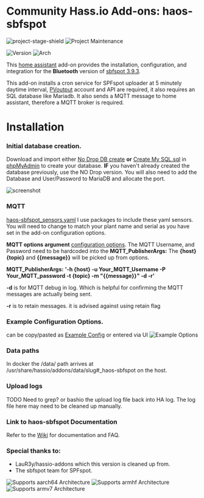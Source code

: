# Community Hass.io Add-ons: haos-sbfspot

![project-stage-shield] ![Project Maintenance][maintenance-shield]

[project-stage-shield]: https://img.shields.io/badge/project%20stage-experimental-yellow.svg
[maintenance-shield]: https://img.shields.io/maintenance/yes/2022.svg

![Version](https://img.shields.io/badge/dynamic/json?label=Version&query=%24.version&url=https%3A%2F%2Fraw.githubusercontent.com%2Fhabuild%2Fhassio-addons%2Fmain%2Fhaos-sbfspot%2Fconfig.json)
![Arch](https://img.shields.io/badge/dynamic/json?color=success&label=Arch&query=%24.arch&url=https%3A%2F%2Fraw.githubusercontent.com%2Fhabuild%2Fhassio-addons%2Fmain%2Fhaos-sbfspot%2Fconfig.json)

This [home assistant](https://www.home-assistant.io/getting-started/) add-on provides the installation, configuration, and integration for the **Bluetooth** version of [sbfspot 3.9.3](https://github.com/SBFspot/SBFspot).

This add-on installs a cron service for SPFspot uploader at 5 minutely daytime interval, [PVoutput](https://pvoutput.org/) account and API are required, it also requires an SQL database like Mariadb. 
It also sends a MQTT message to home assistant, therefore a MQTT broker is required.

# Installation

### Initial database creation.
Download and import either [No Drop DB create](https://github.com/habuild/hassio-addons/blob/main/.images/CreateMySQLDB_no_drop.sql) **or** [Create My SQL.sql](https://github.com/SBFspot/SBFspot/blob/master/SBFspot/CreateMySQLDB.sql) in [phpMyAdmin](https://github.com/hassio-addons/addon-phpmyadmin) to create your database. **IF** you haven't already created the database previously, use the NO Drop version. You will also need to add the Database and User/Password to MariaDB and allocate the port.

![screenshot](https://raw.githubusercontent.com/habuild/hassio-addons/main/.images/MariaDB%20setup.PNG)

### MQTT 
[haos-sbfspot_sensors.yaml](https://github.com/habuild/hassio-addons/blob/main/.images/sbfspot_sensors.yaml) I use packages to include these yaml sensors. You will need to change to match your plant name and serial as you have set in the add-on configuration options. 

**MQTT options argument**  [configuration options](https://github.com/habuild/hassio-addons/blob/main/.images/Example_Config.yaml). The MQTT Username, and Password need to be hardcoded into the **MQTT_PublisherArgs:** The **{host}** **{topic}** and **{{message}}** will be picked up from options. 

**MQTT_PublisherArgs:** **'-h {host} -u Your_MQTT_Username -P Your_MQTT_password -t {topic} -m "{{message}}" -d -r'**

**-d** is for MQTT debug in log. Which is helpful for confirming the MQTT messages are actually being sent.

**-r** is to retain messages. it is advised against using retain flag


### Example Configuration Options.
can be copy/pasted as [Example Config](https://github.com/habuild/hassio-addons/blob/main/haos-sbfspot/.images/Example_Config.yaml) or entered via UI 
![Example Options](https://raw.githubusercontent.com/habuild/hassio-addons/main/.images/Example_config_png.PNG) 

### Data paths 
In docker the /data/ path arrives at /usr/share/hassio/addons/data/slug#_haos-sbfspot on the host. 
### Upload logs
TODO Need to grep? or bashio the upload log file back into HA log. The log file here may need to be cleaned up manually.

### **Link to haos-sbfspot Documentation**
Refer to the [Wiki](https://github.com/sbfspot/sbfspot/wiki) for documentation and FAQ.

### **Special thanks to:**
* LauR3y/hassio-addons which this version is cleaned up from.
* The sbfspot team for SPFspot.


![Supports aarch64 Architecture][aarch64-shield]
![Supports armhf Architecture][armhf-shield]
![Supports armv7 Architecture][armv7-shield]

[aarch64-shield]: https://img.shields.io/badge/aarch64-yes-green.svg
[armhf-shield]: https://img.shields.io/badge/armhf-yes-green.svg
[armv7-shield]: https://img.shields.io/badge/armv7-yes-green.svg
